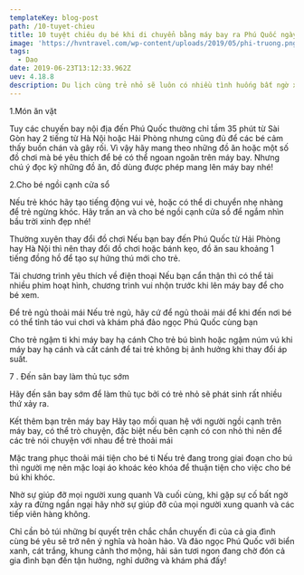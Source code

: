 ```yaml
---
templateKey: blog-post
path: /10-tuyet-chieu
title: 10 tuyệt chiêu dụ bé khi di chuyển bằng máy bay ra Phú Quốc ngày tết
image: 'https://hvntravel.com/wp-content/uploads/2019/05/phi-truong.png' 
tags:
  - Dao
date: 2019-06-23T13:12:33.962Z
uev: 4.18.8
description: Du lịch cùng trẻ nhỏ sẽ luôn có nhiều tình huống bất ngờ xảy ra, nhất là khi đang ở trên máy bay khiến các ông bố bà mẹ không kịp xử lý. Nhưng với 12 tuyệt chiêu “dụ” bé khi di chuyển bằng máy bay dưới đây bạn sẽ hoàn toàn có thể yên tâm để cùng bé tận hưởng chuyến du lịch Phú Quốc dịp lễ tết sắp tới.
---
```


1.Món ăn vặt

Tuy các chuyến bay nội địa đến Phú Quốc thường chỉ tầm 35 phút từ Sài Gòn hay 2 tiếng từ Hà Nội hoặc Hải Phòng nhưng cũng đủ để các bé cảm thấy buồn chán và gây rối. Vì vậy hãy mang theo những đồ ăn hoặc một số đồ chơi mà bé yêu thích để bé có thể ngoan ngoãn trên máy bay. Nhưng chú ý đọc kỹ những đồ ăn, đồ dùng được phép mang lên máy bay nhé!

2.Cho bé ngồi cạnh cửa sổ

Nếu trẻ khóc hãy tạo tiếng động vui vẻ, hoặc có thể di chuyển nhẹ nhàng để trẻ ngừng khóc. Hãy trấn an và cho bé ngồi cạnh cửa sổ để ngắm nhìn bầu trời xinh đẹp nhé!

Thường xuyên thay đổi đồ chơi
Nếu bạn bay đến Phú Quốc từ Hải Phòng hay Hà Nội thì nên thay đổi đồ chơi hoặc bánh kẹo, đồ ăn sau khoảng 1 tiếng đồng hồ để tạo sự hứng thú mới cho trẻ.

Tải chương trình yêu thích về điện thoại
Nếu bạn cẩn thận thì có thể tải nhiều phim hoạt hình, chương trình vui nhộn trước khi lên máy bay để cho bé xem.

Để trẻ ngủ thoải mái
Nếu trẻ ngủ, hãy cứ để ngủ thoải mái để khi đến nơi bé có thể tỉnh táo vui chơi và khám phá đảo ngọc Phú Quốc cùng bạn

Cho trẻ ngậm ti khi máy bay hạ cánh
Cho trẻ bú bình hoặc ngậm núm vú khi máy bay hạ cánh và cất cánh để tai trẻ không bị ảnh hưởng khi thay đổi áp suất.

7 . Đến sân bay làm thủ tục sớm

Hãy đến sân bay sớm để làm thủ tục bởi có trẻ nhỏ sẽ phát sinh rất nhiều thứ xảy ra.

Kết thêm bạn trên máy bay
Hãy tạo mối quan hệ với người ngồi cạnh trên máy bay, có thể trò chuyện, đặc biệt nếu bên cạnh có con nhỏ thì nên để các trẻ nói chuyện với nhau để trẻ thoải mái

Mặc trang phục thoải mái tiện cho bé ti
Nếu trẻ đang trong giai đoạn cho bú thì người mẹ nên mặc loại áo khoác kéo khóa để thuận tiện cho việc cho bé bú khi khóc.

Nhờ sự giúp đỡ mọi người xung quanh
Và cuối cùng, khi gặp sự cố bất ngờ xảy ra đừng ngần ngại hãy nhờ sự giúp đỡ của mọi người xung quanh và các tiếp viên hàng không.

Chỉ cần bỏ túi những bí quyết trên chắc chắn chuyến đi của cả gia đình cùng bé yêu sẽ trở nên ý nghĩa và hoàn hảo. Và đảo ngọc Phú Quốc với biển xanh, cát trắng, khung cảnh thơ mộng, hải sản tươi ngon đang chờ đón cả gia đình bạn đến tận hưởng, nghỉ dưỡng và khám phá đấy!